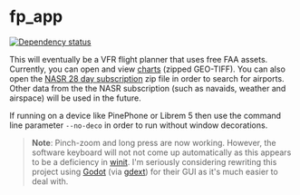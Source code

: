 # fp_app

[![Dependency status](https://deps.rs/repo/github/Barugon/fp_app/status.svg)](https://deps.rs/repo/github/Barugon/fp_app)

This will eventually be a VFR flight planner that uses free FAA assets. Currently, you can open and view [charts](https://www.faa.gov/air_traffic/flight_info/aeronav/digital_products/vfr/) (zipped GEO-TIFF). You can also open the [NASR 28 day subscription](https://www.faa.gov/air_traffic/flight_info/aeronav/aero_data/NASR_Subscription/) zip file in order to search for airports. Other data from the the NASR subscription (such as navaids, weather and airspace) will be used in the future.

If running on a device like PinePhone or Librem 5 then use the command line parameter `--no-deco` in order to run without window decorations.

> **Note**: Pinch-zoom and long press are now working. However, the software keyboard will not not come up automatically as this appears to be a deficiency in [winit](https://github.com/rust-windowing/winit/issues/1823). I'm seriously considering rewriting this project using [Godot](https://github.com/godotengine/godot) (via [gdext](https://github.com/godot-rust/gdext)) for their GUI as it's much easier to deal with.
